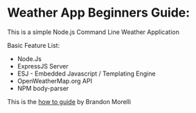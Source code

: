 

# Weather App Beginners Guide:

This is a simple Node.js Command Line Weather Application

Basic Feature List:

* Node.Js
* ExpressJS Server
* ESJ - Embedded Javascript / Templating Engine
* OpenWeatherMap.org API
* NPM body-parser
	
This is the [how to guide](https://codeburst.io/build-a-weather-website-in-30-minutes-with-node-js-express-openweather-a317f904897b) by Brandon Morelli


